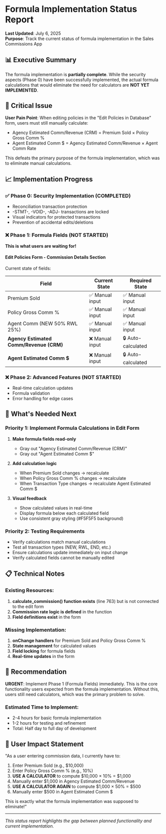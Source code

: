 # Formula Implementation Status Report
**Last Updated**: July 6, 2025  
**Purpose**: Track the current status of formula implementation in the Sales Commissions App

## 📊 Executive Summary

The formula implementation is **partially complete**. While the security aspects (Phase 0) have been successfully implemented, the actual formula calculations that would eliminate the need for calculators are **NOT YET IMPLEMENTED**.

## 🚨 Critical Issue

**User Pain Point**: When editing policies in the "Edit Policies in Database" form, users must still manually calculate:
- Agency Estimated Comm/Revenue (CRM) = Premium Sold × Policy Gross Comm %
- Agent Estimated Comm $ = Agency Estimated Comm/Revenue × Agent Comm Rate

This defeats the primary purpose of the formula implementation, which was to eliminate manual calculations.

## 📈 Implementation Progress

### ✅ Phase 0: Security Implementation (COMPLETED)
- Reconciliation transaction protection
- -STMT-, -VOID-, -ADJ- transactions are locked
- Visual indicators for protected transactions
- Prevention of accidental edits/deletions

### ❌ Phase 1: Formula Fields (NOT STARTED)
**This is what users are waiting for!**

#### Edit Policies Form - Commission Details Section
Current state of fields:

| Field | Current State | Required State |
|-------|--------------|----------------|
| Premium Sold | ✅ Manual input | ✅ Manual input |
| Policy Gross Comm % | ✅ Manual input | ✅ Manual input |
| Agent Comm (NEW 50% RWL 25%) | ✅ Manual input | ✅ Manual input |
| **Agency Estimated Comm/Revenue (CRM)** | ❌ Manual input | 🔒 Auto-calculated |
| **Agent Estimated Comm $** | ❌ Manual input | 🔒 Auto-calculated |

### ❌ Phase 2: Advanced Features (NOT STARTED)
- Real-time calculation updates
- Formula validation
- Error handling for edge cases

## 🎯 What's Needed Next

### Priority 1: Implement Formula Calculations in Edit Form
1. **Make formula fields read-only**
   - Gray out "Agency Estimated Comm/Revenue (CRM)"
   - Gray out "Agent Estimated Comm $"

2. **Add calculation logic**
   - When Premium Sold changes → recalculate
   - When Policy Gross Comm % changes → recalculate
   - When Transaction Type changes → recalculate Agent Estimated Comm $

3. **Visual feedback**
   - Show calculated values in real-time
   - Display formula below each calculated field
   - Use consistent gray styling (#F5F5F5 background)

### Priority 2: Testing Requirements
- Verify calculations match manual calculations
- Test all transaction types (NEW, RWL, END, etc.)
- Ensure calculations update immediately on input change
- Verify calculated fields cannot be manually edited

## 📋 Technical Notes

### Existing Resources:
1. **calculate_commission() function exists** (line 763) but is not connected to the edit form
2. **Commission rate logic is defined** in the function
3. **Field definitions exist** in the form

### Missing Implementation:
1. **onChange handlers** for Premium Sold and Policy Gross Comm %
2. **State management** for calculated values
3. **Field locking** for formula fields
4. **Real-time updates** in the form

## 🚦 Recommendation

**URGENT**: Implement Phase 1 (Formula Fields) immediately. This is the core functionality users expected from the formula implementation. Without this, users still need calculators, which was the primary problem to solve.

### Estimated Time to Implement:
- 2-4 hours for basic formula implementation
- 1-2 hours for testing and refinement
- Total: Half day to full day of development

## 📝 User Impact Statement

"As a user entering commission data, I currently have to:
1. Enter Premium Sold (e.g., $10,000)
2. Enter Policy Gross Comm % (e.g., 10%)
3. **USE A CALCULATOR** to compute $10,000 × 10% = $1,000
4. Manually enter $1,000 in Agency Estimated Comm/Revenue
5. **USE A CALCULATOR AGAIN** to compute $1,000 × 50% = $500
6. Manually enter $500 in Agent Estimated Comm $

This is exactly what the formula implementation was supposed to eliminate!"

---

*This status report highlights the gap between planned functionality and current implementation.*